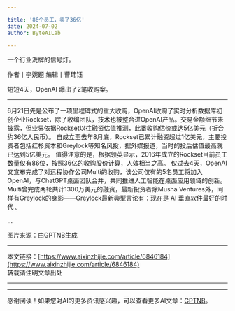 ```yaml
---

title: '86个员工，卖了36亿'
date: 2024-07-02
author: ByteAILab

---
```


一个行业洗牌的信号灯。

作者丨李婉题
编辑丨曹玮钰

短短4天，OpenAI 曝出了2笔收购案。

---

6月21日先是公布了一项里程碑式的重大收购，OpenAI收购了实时分析数据库初创企业Rockset，除了收编团队，技术也被整合进OpenAI产品。交易金额细节未披露，但业界依据Rockset以往融资估值推测，此番收购估价或达5亿美元（折合约36亿人民币）。
自成立至去年8月底，Rockset已累计融资超过1亿美元，主要投资者包括红杉资本和Greylock等知名风投，据外媒报道，当时的投后估值最高就已达到5亿美元。
值得注意的是，根据领英显示，2016年成立的Rockset目前员工数量仅有86位，按照36亿的收购股价计算，人效相当之高。
仅过去4天，OpenAI又宣布完成了对远程协作公司Multi的收购，该公司仅有的5名员工将加入OpenAI，与ChatGPT桌面团队合并，共同推进人工智能在桌面应用领域的创新。
Multi曾完成两轮共计1300万美元的融资，最新投资者除Musha Ventures外，同样有Greylock的身影——Greylock最新典型言论有：现在是 AI 垂直软件最好的时代 。

...

图片来源：由GPTNB生成

---

本文链接：[https://www.aixinzhijie.com/article/6846184](https://www.aixinzhijie.com/article/6846184)  
转载请注明文章出处

---
---
感谢阅读！如果您对AI的更多资讯感兴趣，可以查看更多AI文章：[GPTNB](https://gptnb.com)。